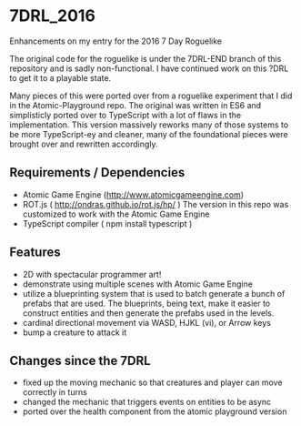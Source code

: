 # 7DRL_2016
Enhancements on my entry for the 2016 7 Day Roguelike

The original code for the roguelike is under the 7DRL-END branch of this repository and is sadly non-functional.  I have continued work on this ?DRL to get it to a playable state.

Many pieces of this were ported over from a roguelike experiment that I did in the Atomic-Playground repo.  The original was written in ES6 and simplisticly ported over to TypeScript with a lot of flaws in the implementation.  This version massively reworks many of those systems to be more TypeScript-ey and cleaner, many of the foundational pieces were brought over and rewritten accordingly.

## Requirements / Dependencies
* Atomic Game Engine (http://www.atomicgameengine.com)
* ROT.js ( http://ondras.github.io/rot.js/hp/ ) The version in this repo was customized to work with the Atomic Game Engine
* TypeScript compiler ( npm install typescript )

## Features
* 2D with spectacular programmer art!
* demonstrate using multiple scenes with Atomic Game Engine
* utilize a blueprinting system that is used to batch generate a bunch of prefabs that are used.  The blueprints, being text, make it easier to construct entities and then generate the prefabs used in the levels.
* cardinal directional movement via WASD, HJKL (vi), or Arrow keys
* bump a creature to attack it

## Changes since the 7DRL
* fixed up the moving mechanic so that creatures and player can move correctly in turns
* changed the mechanic that triggers events on entities to be async
* ported over the health component from the atomic playground version
